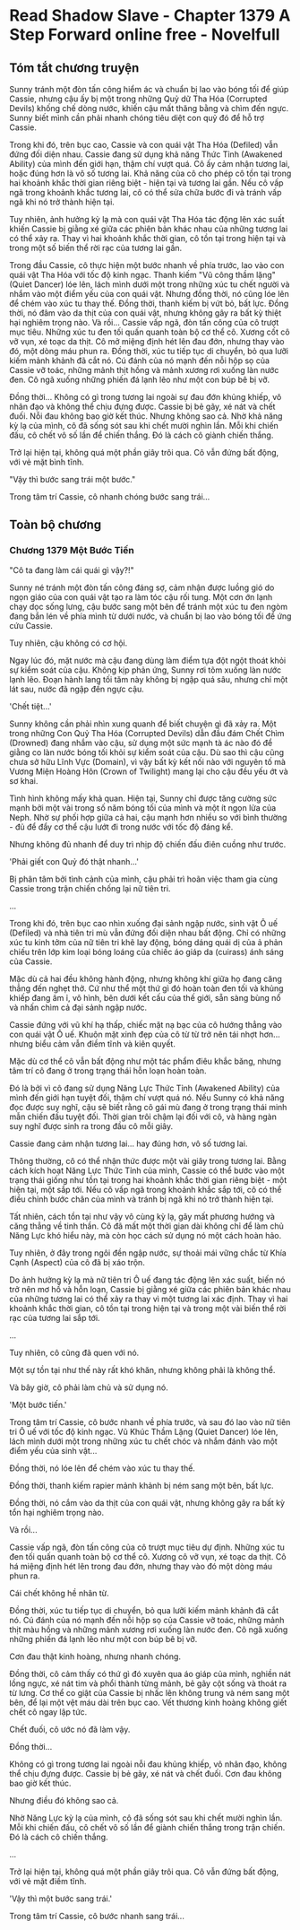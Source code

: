 # Read Shadow Slave - Chapter 1379 A Step Forward online free - Novelfull

## Tóm tắt chương truyện

Sunny tránh một đòn tấn công hiểm ác và chuẩn bị lao vào bóng tối để giúp Cassie, nhưng cậu ấy bị một trong những Quỷ dữ Tha Hóa (Corrupted Devils) khống chế dòng nước, khiến cậu mất thăng bằng và chìm đến ngực. Sunny biết mình cần phải nhanh chóng tiêu diệt con quỷ đó để hỗ trợ Cassie.

Trong khi đó, trên bục cao, Cassie và con quái vật Tha Hóa (Defiled) vẫn đứng đối diện nhau. Cassie đang sử dụng khả năng Thức Tỉnh (Awakened Ability) của mình đến giới hạn, thậm chí vượt quá. Cô ấy cảm nhận tương lai, hoặc đúng hơn là vô số tương lai. Khả năng của cô cho phép cô tồn tại trong hai khoảnh khắc thời gian riêng biệt - hiện tại và tương lai gần. Nếu cô vấp ngã trong khoảnh khắc tương lai, cô có thể sửa chữa bước đi và tránh vấp ngã khi nó trở thành hiện tại.

Tuy nhiên, ảnh hưởng kỳ lạ mà con quái vật Tha Hóa tác động lên xác suất khiến Cassie bị giằng xé giữa các phiên bản khác nhau của những tương lai có thể xảy ra. Thay vì hai khoảnh khắc thời gian, cô tồn tại trong hiện tại và trong một số biến thể rời rạc của tương lai gần.

Trong đầu Cassie, cô thực hiện một bước nhanh về phía trước, lao vào con quái vật Tha Hóa với tốc độ kinh ngạc. Thanh kiếm "Vũ công thầm lặng" (Quiet Dancer) lóe lên, lách mình dưới một trong những xúc tu chết người và nhắm vào một điểm yếu của con quái vật. Nhưng đồng thời, nó cũng lóe lên để chém vào xúc tu thay thế. Đồng thời, thanh kiếm bị vứt bỏ, bất lực. Đồng thời, nó đâm vào da thịt của con quái vật, nhưng không gây ra bất kỳ thiệt hại nghiêm trọng nào. Và rồi... Cassie vấp ngã, đòn tấn công của cô trượt mục tiêu. Những xúc tu đen tối quấn quanh toàn bộ cơ thể cô. Xương cốt cô vỡ vụn, xé toạc da thịt. Cô mở miệng định hét lên đau đớn, nhưng thay vào đó, một dòng máu phun ra. Đồng thời, xúc tu tiếp tục di chuyển, bỏ qua lưỡi kiếm mảnh khảnh đã cắt nó. Cú đánh của nó mạnh đến nỗi hộp sọ của Cassie vỡ toác, những mảnh thịt hồng và mảnh xương rơi xuống làn nước đen. Cô ngã xuống những phiến đá lạnh lẽo như một con búp bê bị vỡ.

Đồng thời... Không có gì trong tương lai ngoài sự đau đớn khủng khiếp, vô nhân đạo và không thể chịu đựng được. Cassie bị bẻ gãy, xé nát và chết đuối. Nỗi đau không bao giờ kết thúc. Nhưng không sao cả. Nhờ khả năng kỳ lạ của mình, cô đã sống sót sau khi chết mười nghìn lần. Mỗi khi chiến đấu, cô chết vô số lần để chiến thắng. Đó là cách cô giành chiến thắng.

Trở lại hiện tại, không quá một phần giây trôi qua. Cô vẫn đứng bất động, với vẻ mặt bình tĩnh.

"Vậy thì bước sang trái một bước."

Trong tâm trí Cassie, cô nhanh chóng bước sang trái...

## Toàn bộ chương

### Chương 1379 Một Bước Tiến

"Cô ta đang làm cái quái gì vậy?!"

Sunny né tránh một đòn tấn công đáng sợ, cảm nhận được luồng gió do ngọn giáo của con quái vật tạo ra làm tóc cậu rối tung. Một cơn ớn lạnh chạy dọc sống lưng, cậu bước sang một bên để tránh một xúc tu đen ngòm đang bắn lén về phía mình từ dưới nước, và chuẩn bị lao vào bóng tối để ứng cứu Cassie.

Tuy nhiên, cậu không có cơ hội.

Ngay lúc đó, mặt nước mà cậu đang dùng làm điểm tựa đột ngột thoát khỏi sự kiểm soát của cậu. Không kịp phản ứng, Sunny rơi tõm xuống làn nước lạnh lẽo. Đoạn hành lang tối tăm này không bị ngập quá sâu, nhưng chỉ một lát sau, nước đã ngập đến ngực cậu.

'Chết tiệt...'

Sunny không cần phải nhìn xung quanh để biết chuyện gì đã xảy ra. Một trong những Con Quỷ Tha Hóa (Corrupted Devils) dẫn đầu đám Chết Chìm (Drowned) đang nhắm vào cậu, sử dụng một sức mạnh tà ác nào đó để giằng co làn nước bóng tối khỏi sự kiểm soát của cậu. Dù sao thì cậu cũng chưa sở hữu Lĩnh Vực (Domain), vì vậy bất kỳ kết nối nào với nguyên tố mà Vương Miện Hoàng Hôn (Crown of Twilight) mang lại cho cậu đều yếu ớt và sơ khai.

Tình hình không mấy khả quan. Hiện tại, Sunny chỉ được tăng cường sức mạnh bởi một vài trong số năm bóng tối của mình và một ít ngọn lửa của Neph. Nhờ sự phối hợp giữa cả hai, cậu mạnh hơn nhiều so với bình thường - đủ để đẩy cơ thể cậu lướt đi trong nước với tốc độ đáng kể.

Nhưng không đủ nhanh để duy trì nhịp độ chiến đấu điên cuồng như trước.

'Phải giết con Quỷ đó thật nhanh...'

Bị phân tâm bởi tình cảnh của mình, cậu phải trì hoãn việc tham gia cùng Cassie trong trận chiến chống lại nữ tiên tri.

...

Trong khi đó, trên bục cao nhìn xuống đại sảnh ngập nước, sinh vật Ô uế (Defiled) và nhà tiên tri mù vẫn đứng đối diện nhau bất động. Chỉ có những xúc tu kinh tởm của nữ tiên tri khẽ lay động, bóng dáng quái dị của ả phản chiếu trên lớp kim loại bóng loáng của chiếc áo giáp da (cuirass) ánh sáng của Cassie.

Mặc dù cả hai đều không hành động, nhưng không khí giữa họ đang căng thẳng đến nghẹt thở. Cứ như thể một thứ gì đó hoàn toàn đen tối và khủng khiếp đang âm ỉ, vô hình, bên dưới kết cấu của thế giới, sẵn sàng bùng nổ và nhấn chìm cả đại sảnh ngập nước.

Cassie đứng với vũ khí hạ thấp, chiếc mặt nạ bạc của cô hướng thẳng vào con quái vật Ô uế. Khuôn mặt xinh đẹp của cô từ từ trở nên tái nhợt hơn... nhưng biểu cảm vẫn điềm tĩnh và kiên quyết.

Mặc dù cơ thể cô vẫn bất động như một tác phẩm điêu khắc băng, nhưng tâm trí cô đang ở trong trạng thái hỗn loạn hoàn toàn.

Đó là bởi vì cô đang sử dụng Năng Lực Thức Tỉnh (Awakened Ability) của mình đến giới hạn tuyệt đối, thậm chí vượt quá nó. Nếu Sunny có khả năng đọc được suy nghĩ, cậu sẽ biết rằng cô gái mù đang ở trong trạng thái minh mẫn chiến đấu tuyệt đối. Thời gian trôi chậm lại đối với cô, và hàng ngàn suy nghĩ được sinh ra trong đầu cô mỗi giây.

Cassie đang cảm nhận tương lai... hay đúng hơn, vô số tương lai.

Thông thường, cô có thể nhận thức được một vài giây trong tương lai. Bằng cách kích hoạt Năng Lực Thức Tỉnh của mình, Cassie có thể bước vào một trạng thái giống như tồn tại trong hai khoảnh khắc thời gian riêng biệt - một hiện tại, một sắp tới. Nếu cô vấp ngã trong khoảnh khắc sắp tới, cô có thể điều chỉnh bước chân của mình và tránh bị ngã khi nó trở thành hiện tại.

Tất nhiên, cách tồn tại như vậy vô cùng kỳ lạ, gây mất phương hướng và căng thẳng về tinh thần. Cô đã mất một thời gian dài không chỉ để làm chủ Năng Lực khó hiểu này, mà còn học cách sử dụng nó một cách hoàn hảo.

Tuy nhiên, ở đây trong ngôi đền ngập nước, sự thoải mái vững chắc từ Khía Cạnh (Aspect) của cô đã bị xáo trộn.

Do ảnh hưởng kỳ lạ mà nữ tiên tri Ô uế đang tác động lên xác suất, biến nó trở nên mơ hồ và hỗn loạn, Cassie bị giằng xé giữa các phiên bản khác nhau của những tương lai có thể xảy ra thay vì một tương lai xác định. Thay vì hai khoảnh khắc thời gian, cô tồn tại trong hiện tại và trong một vài biến thể rời rạc của tương lai sắp tới.

...

Tuy nhiên, cô cũng đã quen với nó.

Một sự tồn tại như thế này rất khó khăn, nhưng không phải là không thể.

Và bây giờ, cô phải làm chủ và sử dụng nó.

'Một bước tiến.'

Trong tâm trí Cassie, cô bước nhanh về phía trước, và sau đó lao vào nữ tiên tri Ô uế với tốc độ kinh ngạc. Vũ Khúc Thầm Lặng (Quiet Dancer) lóe lên, lách mình dưới một trong những xúc tu chết chóc và nhắm đánh vào một điểm yếu của sinh vật...

Đồng thời, nó lóe lên để chém vào xúc tu thay thế.

Đồng thời, thanh kiếm rapier mảnh khảnh bị ném sang một bên, bất lực.

Đồng thời, nó cắm vào da thịt của con quái vật, nhưng không gây ra bất kỳ tổn hại nghiêm trọng nào.

Và rồi...

Cassie vấp ngã, đòn tấn công của cô trượt mục tiêu dự định. Những xúc tu đen tối quấn quanh toàn bộ cơ thể cô. Xương cô vỡ vụn, xé toạc da thịt. Cô há miệng định hét lên trong đau đớn, nhưng thay vào đó một dòng máu phun ra.

Cái chết không hề nhân từ.

Đồng thời, xúc tu tiếp tục di chuyển, bỏ qua lưỡi kiếm mảnh khảnh đã cắt nó. Cú đánh của nó mạnh đến nỗi hộp sọ của Cassie vỡ toác, những mảnh thịt màu hồng và những mảnh xương rơi xuống làn nước đen. Cô ngã xuống những phiến đá lạnh lẽo như một con búp bê bị vỡ.

Cơn đau thật kinh hoàng, nhưng nhanh chóng.

Đồng thời, cô cảm thấy có thứ gì đó xuyên qua áo giáp của mình, nghiền nát lồng ngực, xé nát tim và phổi thành từng mảnh, bẻ gãy cột sống và thoát ra từ lưng. Cơ thể co giật của Cassie bị nhấc lên không trung và ném sang một bên, để lại một vệt máu dài trên bục cao. Vết thương kinh hoàng không giết chết cô ngay lập tức.

Chết đuối, cô ước nó đã làm vậy.

Đồng thời...

Không có gì trong tương lai ngoài nỗi đau khủng khiếp, vô nhân đạo, không thể chịu đựng được. Cassie bị bẻ gãy, xé nát và chết đuối. Cơn đau không bao giờ kết thúc.

Nhưng điều đó không sao cả.

Nhờ Năng Lực kỳ lạ của mình, cô đã sống sót sau khi chết mười nghìn lần. Mỗi khi chiến đấu, cô chết vô số lần để giành chiến thắng trong trận chiến. Đó là cách cô chiến thắng.

...

Trở lại hiện tại, không quá một phần giây trôi qua. Cô vẫn đứng bất động, với vẻ mặt điềm tĩnh.

'Vậy thì một bước sang trái.'

Trong tâm trí Cassie, cô bước nhanh sang trái...